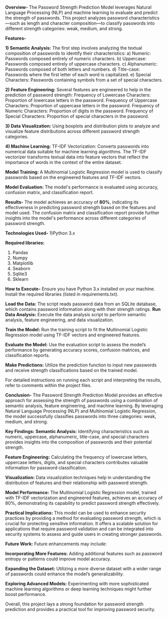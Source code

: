 **Overview-**
The Password Strength Prediction Model leverages Natural Language Processing (NLP) and machine learning to evaluate and predict the strength of passwords. This project analyzes password characteristics—such as length and character composition—to classify passwords into different strength categories: weak, medium, and strong.

**Features-**

**1) Semantic Analysis:**
The first step involves analyzing the textual composition of passwords to identify their characteristics:
a) Numeric: Passwords composed entirely of numeric characters.
b) Uppercase: Passwords composed entirely of uppercase characters.
c) Alphanumeric: Passwords composed of both letters and numbers.
d) Title-case: Passwords where the first letter of each word is capitalized.
e) Special Characters: Passwords containing symbols from a set of special characters.

**2) Feature Engineering:** 
Several features are engineered to help in the prediction of password strength:
Frequency of Lowercase Characters: Proportion of lowercase letters in the password.
Frequency of Uppercase Characters: Proportion of uppercase letters in the password.
Frequency of Numeric Characters: Proportion of digits in the password.
Frequency of Special Characters: Proportion of special characters in the password.

**3) Data Visualization:**
Using boxplots and distribution plots to analyze and visualize feature distributions across different password strength categories.

**4) Machine Learning:**
TF-IDF Vectorization: Converts passwords into numerical data suitable for machine learning algorithms. The TF-IDF vectorizer transforms textual data into feature vectors that reflect the importance of words in the context of the entire dataset.

**Model Training:**
A Multinomial Logistic Regression model is used to classify passwords based on the engineered features and TF-IDF vectors.

**Model Evaluation:** 
The model's performance is evaluated using accuracy, confusion matrix, and classification report.

**Results-**
The model achieves an accuracy of **80%**, indicating its effectiveness in predicting password strength based on the features and model used. The confusion matrix and classification report provide further insights into the model's performance across different categories of password strength.
   
**Technologies Used-**
1)Python 3.x

**Required libraries:**
1) Pandas
2) Numpy
3) Matplotlib
4) Seaborn
5) Sqlite3
6) Sklearn

**How to Execute-**
Ensure you have Python 3.x installed on your machine.
Install the required libraries (listed in requirements.txt).

**Load the Data:**
The script reads password data from an SQLite database, which contains password information along with their strength ratings.
**Run Data Analysis:**
Execute the data analysis script to perform semantic analysis, feature engineering, and data visualization.

**Train the Model:**
Run the training script to fit the Multinomial Logistic Regression model using TF-IDF vectors and engineered features.

**Evaluate the Model:**
Use the evaluation script to assess the model’s performance by generating accuracy scores, confusion matrices, and classification reports.

**Make Predictions:**
Utilize the prediction function to input new passwords and receive strength classifications based on the trained model.

For detailed instructions on running each script and interpreting the results, refer to comments within the project files.

**Conclusion-**
The Password Strength Prediction Model provides an effective approach for assessing the strength of passwords using a combination of semantic analysis, feature engineering, and machine learning. By leveraging Natural Language Processing (NLP) and Multinomial Logistic Regression, the model successfully classifies passwords into three categories: weak, medium, and strong.

**Key Findings:**
**Semantic Analysis:** Identifying characteristics such as numeric, uppercase, alphanumeric, title-case, and special characters provides insights into the composition of passwords and their potential strength.

**Feature Engineering:** Calculating the frequency of lowercase letters, uppercase letters, digits, and special characters contributes valuable information for password classification.

**Visualization:** Data visualization techniques help in understanding the distribution of features and their relationship with password strength.

**Model Performance:** The Multinomial Logistic Regression model, trained with TF-IDF vectorization and engineered features, achieves an accuracy of 80%, demonstrating its capability to predict password strength effectively.

**Practical Implications:**
This model can be used to enhance security practices by providing a method for evaluating password strength, which is crucial for protecting sensitive information. It offers a scalable solution for applications that require password validation and can be integrated into security systems to assess and guide users in creating stronger passwords.

**Future Work:**
Future enhancements may include:

**Incorporating More Features:** Adding additional features such as password entropy or patterns could improve model accuracy.

**Expanding the Dataset:** Utilizing a more diverse dataset with a wider range of passwords could enhance the model’s generalizability.

**Exploring Advanced Models:** Experimenting with more sophisticated machine learning algorithms or deep learning techniques might further boost performance.

Overall, this project lays a strong foundation for password strength prediction and provides a practical tool for improving password security.


